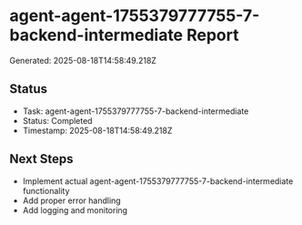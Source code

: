 # agent-agent-1755379777755-7-backend-intermediate Report

Generated: 2025-08-18T14:58:49.218Z

## Status
- Task: agent-agent-1755379777755-7-backend-intermediate
- Status: Completed
- Timestamp: 2025-08-18T14:58:49.218Z

## Next Steps
- Implement actual agent-agent-1755379777755-7-backend-intermediate functionality
- Add proper error handling
- Add logging and monitoring
